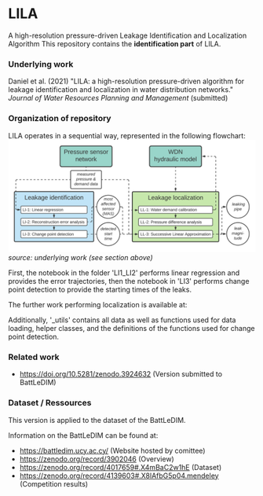 # LILA
A high-resolution pressure-driven Leakage Identification and Localization Algorithm
This repository contains the **identification part** of LILA.

### Underlying work
Daniel et al. (2021) "LILA: a high-resolution pressure-driven algorithm for leakage identification and localization in water distribution networks." *Journal of Water Resources Planning and Management* (submitted)

### Organization of repository
LILA operates in a sequential way, represented in the following flowchart:
![flowchart](LILA_flowchart.png)
*source: underlying work (see section above)*

First, the notebook in the folder 'LI1_LI2' performs linear regression and provides the error trajectories, then the notebook in 'LI3' performs change point detection to provide the starting times of the leaks.

The further work performing localization is available at:


Additionally, '_utils' contains all data as well as functions used for data loading, helper classes, and the definitions of the functions used for change point detection.

### Related work
- https://doi.org/10.5281/zenodo.3924632 (Version submitted to BattLeDIM)

### Dataset / Ressources
This version is applied to the dataset of the BattLeDIM.

Information on the BattLeDIM can be found at:
- https://battledim.ucy.ac.cy/ (Website hosted by comittee)
- https://zenodo.org/record/3902046 (Overview)
- https://zenodo.org/record/4017659#.X4mBaC2w1hE (Dataset)
- https://zenodo.org/record/4139603#.X8lAfbG5p04.mendeley (Competition results)
